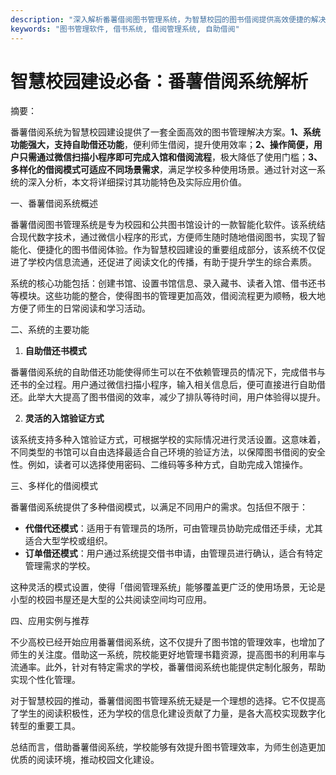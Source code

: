 ```yaml
---
description: "深入解析番薯借阅图书管理系统，为智慧校园的图书借阅提供高效便捷的解决方案，助力校园数字化建设。"
keywords: "图书管理软件, 借书系统, 借阅管理系统, 自助借阅"
---
```

# 智慧校园建设必备：番薯借阅系统解析

摘要：

番薯借阅系统为智慧校园建设提供了一套全面高效的图书管理解决方案。**1、系统功能强大，支持自助借还功能**，便利师生借阅，提升使用效率；**2、操作简便，用户只需通过微信扫描小程序即可完成入馆和借阅流程**，极大降低了使用门槛；**3、多样化的借阅模式可适应不同场景需求**，满足学校多种使用场景。通过针对这一系统的深入分析，本文将详细探讨其功能特色及实际应用价值。

一、番薯借阅系统概述

番薯借阅图书管理系统是专为校园和公共图书馆设计的一款智能化软件。该系统结合现代数字技术，通过微信小程序的形式，方便师生随时随地借阅图书，实现了智能化、便捷化的图书借阅体验。作为智慧校园建设的重要组成部分，该系统不仅促进了学校内信息流通，还促进了阅读文化的传播，有助于提升学生的综合素质。

系统的核心功能包括：创建书馆、设置书馆信息、录入藏书、读者入馆、借书还书等模块。这些功能的整合，使得图书的管理更加高效，借阅流程更为顺畅，极大地方便了师生的日常阅读和学习活动。

二、系统的主要功能

1. **自助借还书模式**

番薯借阅系统的自助借还功能使得师生可以在不依赖管理员的情况下，完成借书与还书的全过程。用户通过微信扫描小程序，输入相关信息后，便可直接进行自助借还。此举大大提高了图书借阅的效率，减少了排队等待时间，用户体验得以提升。

2. **灵活的入馆验证方式**

该系统支持多种入馆验证方式，可根据学校的实际情况进行灵活设置。这意味着，不同类型的书馆可以自由选择最适合自己环境的验证方法，以保障图书借阅的安全性。例如，读者可以选择使用密码、二维码等多种方式，自助完成入馆操作。

三、多样化的借阅模式

番薯借阅系统提供了多种借阅模式，以满足不同用户的需求。包括但不限于：

- **代借代还模式**：适用于有管理员的场所，可由管理员协助完成借还手续，尤其适合大型学校或组织。
- **订单借还模式**：用户通过系统提交借书申请，由管理员进行确认，适合有特定管理需求的学校。

这种灵活的模式设置，使得「借阅管理系统」能够覆盖更广泛的使用场景，无论是小型的校园书屋还是大型的公共阅读空间均可应用。

四、应用实例与推荐

不少高校已经开始应用番薯借阅系统，这不仅提升了图书馆的管理效率，也增加了师生的关注度。借助这一系统，院校能更好地管理书籍资源，提高图书的利用率与流通率。此外，针对有特定需求的学校，番薯借阅系统也能提供定制化服务，帮助实现个性化管理。

对于智慧校园的推动，番薯借阅图书管理系统无疑是一个理想的选择。它不仅提高了学生的阅读积极性，还为学校的信息化建设贡献了力量，是各大高校实现数字化转型的重要工具。

总结而言，借助番薯借阅系统，学校能够有效提升图书管理效率，为师生创造更加优质的阅读环境，推动校园文化建设。
